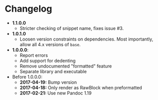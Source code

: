 # Changelog

* **1.1.0.0**
  * Stricter checking of snippet name, fixes issue #3.
* **1.0.1.0**
  * Loosen version constraints on dependencies. Most importantly, allow all 4.x
    versions of `base`.
* **1.0.0.0**:
  * Report errors
  * Add support for dedenting
  * Remove undocumented "formatted" feature
  * Separate library and executable
* Before 1.0.0.0:
  * **2017-04-19:** Bump version
  * **2017-04-18:** Only render as RawBlock when preformatted
  * **2017-02-21:** Use new Pandoc 1.19
